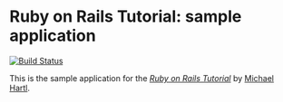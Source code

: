 # Ruby on Rails Tutorial: sample application

[![Build Status](https://travis-ci.org/zbcjackson/sampel_app.png)](https://travis-ci.org/zbcjackson/sampel_app)

This is the sample application for
the [*Ruby on Rails Tutorial*](http://railstutorial.org/)
by [Michael Hartl](http://michaelhartl.com/).